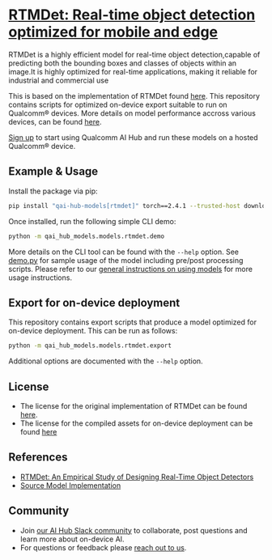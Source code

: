 # [RTMDet: Real-time object detection optimized for mobile and edge](https://aihub.qualcomm.com/models/rtmdet)

RTMDet is a highly efficient model for real-time object detection,capable of predicting both the bounding boxes and classes of objects within an image.It is highly optimized for real-time applications, making it reliable for industrial and commercial use

This is based on the implementation of RTMDet found [here](https://github.com/open-mmlab/mmdetection/tree/3.x/configs/rtmdet). This repository contains scripts for optimized on-device
export suitable to run on Qualcomm® devices. More details on model performance
accross various devices, can be found [here](https://aihub.qualcomm.com/models/rtmdet).

[Sign up](https://myaccount.qualcomm.com/signup) to start using Qualcomm AI Hub and run these models on a hosted Qualcomm® device.




## Example & Usage

Install the package via pip:
```bash
pip install "qai-hub-models[rtmdet]" torch==2.4.1 --trusted-host download.openmmlab.com -f https://download.openmmlab.com/mmcv/dist/cpu/torch2.4/index.html -f https://qaihub-public-python-wheels.s3.us-west-2.amazonaws.com/index.html
```


Once installed, run the following simple CLI demo:

```bash
python -m qai_hub_models.models.rtmdet.demo
```
More details on the CLI tool can be found with the `--help` option. See
[demo.py](demo.py) for sample usage of the model including pre/post processing
scripts. Please refer to our [general instructions on using
models](../../../#getting-started) for more usage instructions.

## Export for on-device deployment

This repository contains export scripts that produce a model optimized for
on-device deployment. This can be run as follows:

```bash
python -m qai_hub_models.models.rtmdet.export
```
Additional options are documented with the `--help` option.


## License
* The license for the original implementation of RTMDet can be found
  [here](https://github.com/open-mmlab/mmdetection/blob/3.x/LICENSE).
* The license for the compiled assets for on-device deployment can be found [here](https://qaihub-public-assets.s3.us-west-2.amazonaws.com/qai-hub-models/Qualcomm+AI+Hub+Proprietary+License.pdf)


## References
* [RTMDet: An Empirical Study of Designing Real-Time Object Detectors](https://github.com/open-mmlab/mmdetection/blob/3.x/README.md)
* [Source Model Implementation](https://github.com/open-mmlab/mmdetection/tree/3.x/configs/rtmdet)



## Community
* Join [our AI Hub Slack community](https://aihub.qualcomm.com/community/slack) to collaborate, post questions and learn more about on-device AI.
* For questions or feedback please [reach out to us](mailto:ai-hub-support@qti.qualcomm.com).
